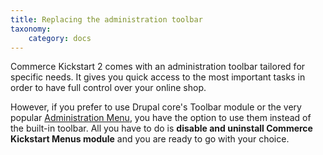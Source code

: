 ```yaml
---
title: Replacing the administration toolbar
taxonomy:
    category: docs
---
```


<p>Commerce Kickstart 2 comes with an administration toolbar tailored for specific needs. It gives you quick access to the most important tasks in order to have full control over your online shop.</p>
<p>However, if you prefer to use Drupal core's Toolbar module or the very popular <a title="Administration Menu module" href="http://drupal.org/project/admin_menu">Administration Menu</a>, you have the option to use them instead of the built-in toolbar. All you have to do is <strong>disable and uninstall Commerce Kickstart Menus module</strong> and you are ready to go with your choice.</p>